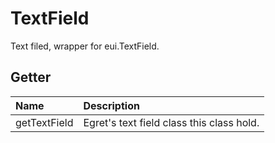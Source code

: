 # TextField

Text filed, wrapper for eui.TextField.

## Getter

| Name | Description |
|:---|:---|
| getTextField | Egret's text field class this class hold. |
